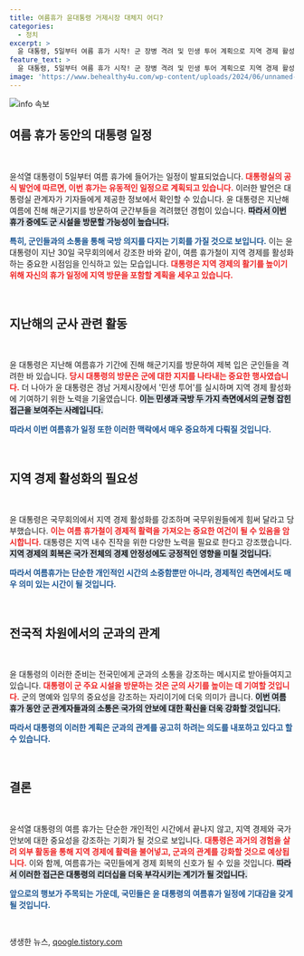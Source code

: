 ```yaml
---
title: 여름휴가 윤대통령 거제시장 대체지 어디?
categories:
  - 정치
excerpt: >
  윤 대통령, 5일부터 여름 휴가 시작! 군 장병 격려 및 민생 투어 계획으로 지역 경제 활성화에 힘쓰겠다고 밝혀. 휴가 일정을 놓고 기대감 고조!
feature_text: >
  윤 대통령, 5일부터 여름 휴가 시작! 군 장병 격려 및 민생 투어 계획으로 지역 경제 활성화에 힘쓰겠다고 밝혀. 휴가 일정을 놓고 기대감 고조!
image: 'https://www.behealthy4u.com/wp-content/uploads/2024/06/unnamed-file.png'
---
```


<p><img src="https://www.behealthy4u.com/wp-content/uploads/2024/06/unnamed-file.png" alt="info 속보" /></p>

<h2 data-ke-size="size26">여름 휴가 동안의 대통령 일정</h2>

<p data-ke-size="size16">&nbsp;</p>

<p>윤석열 대통령이 5일부터 여름 휴가에 들어가는 일정이 발표되었습니다. <b><span style="color: #ee2323;">대통령실의 공식 발언에 따르면, 이번 휴가는 유동적인 일정으로 계획되고 있습니다.</span></b> 이러한 발언은 대통령실 관계자가 기자들에게 제공한 정보에서 확인할 수 있습니다. 윤 대통령은 지난해 여름에 진해 해군기지를 방문하여 군간부들을 격려했던 경험이 있습니다. <b><span style="background-color: #21538527;">따라서 이번 휴가 중에도 군 시설을 방문할 가능성이 높습니다.</span></b> </p>

<p><b><span style="color: #1a5490;">특히, 군인들과의 소통을 통해 국방 의지를 다지는 기회를 가질 것으로 보입니다.</span></b> 이는 윤 대통령이 지난 30일 국무회의에서 강조한 바와 같이, 여름 휴가철이 지역 경제를 활성화하는 중요한 시점임을 인식하고 있는 모습입니다. <b><span style="color: #ee2323;">대통령은 지역 경제의 활기를 높이기 위해 자신의 휴가 일정에 지역 방문을 포함할 계획을 세우고 있습니다.</span></b> </p>

<p data-ke-size="size16">&nbsp;</p>

<h2 data-ke-size="size26">지난해의 군사 관련 활동</h2>

<p data-ke-size="size16">&nbsp;</p>

<p>윤 대통령은 지난해 여름휴가 기간에 진해 해군기지를 방문하여 제복 입은 군인들을 격려한 바 있습니다. <b><span style="color: #ee2323;">당시 대통령의 방문은 군에 대한 지지를 나타내는 중요한 행사였습니다.</span></b> 더 나아가 윤 대통령은 경남 거제시장에서 '민생 투어'를 실시하며 지역 경제 활성화에 기여하기 위한 노력을 기울였습니다. <b><span style="background-color: #21538527;">이는 민생과 국방 두 가지 측면에서의 균형 잡힌 접근을 보여주는 사례입니다.</span></b> </p>

<p><b><span style="color: #1a5490;">따라서 이번 여름휴가 일정 또한 이러한 맥락에서 매우 중요하게 다뤄질 것입니다.</span></b> </p>

<p data-ke-size="size16">&nbsp;</p>

<h2 data-ke-size="size26">지역 경제 활성화의 필요성</h2>

<p data-ke-size="size16">&nbsp;</p>

<p>윤 대통령은 국무회의에서 지역 경제 활성화를 강조하며 국무위원들에게 힘써 달라고 당부했습니다. <b><span style="color: #ee2323;">이는 여름 휴가철이 경제적 활력을 가져오는 중요한 여건이 될 수 있음을 암시합니다.</span></b> 대통령은 지역 내수 진작을 위한 다양한 노력을 필요로 한다고 강조했습니다. <b><span style="background-color: #21538527;">지역 경제의 회복은 국가 전체의 경제 안정성에도 긍정적인 영향을 미칠 것입니다.</span></b> </p>

<p><b><span style="color: #1a5490;">따라서 여름휴가는 단순한 개인적인 시간의 소중함뿐만 아니라, 경제적인 측면에서도 매우 의미 있는 시간이 될 것입니다.</span></b> </p>

<p data-ke-size="size16">&nbsp;</p>

<h2 data-ke-size="size26">전국적 차원에서의 군과의 관계</h2>

<p data-ke-size="size16">&nbsp;</p>

<p>윤 대통령의 이러한 준비는 전국민에게 군과의 소통을 강조하는 메시지로 받아들여지고 있습니다. <b><span style="color: #ee2323;">대통령이 군 주요 시설을 방문하는 것은 군의 사기를 높이는 데 기여할 것입니다.</span></b> 군의 명예와 임무의 중요성을 강조하는 자리이기에 더욱 의미가 큽니다. <b><span style="background-color: #21538527;">이번 여름 휴가 동안 군 관계자들과의 소통은 국가의 안보에 대한 확신을 더욱 강화할 것입니다.</span></b> </p>

<p><b><span style="color: #1a5490;">따라서 대통령의 이러한 계획은 군과의 관계를 공고히 하려는 의도를 내포하고 있다고 할 수 있습니다.</span></b> </p>

<p data-ke-size="size16">&nbsp;</p>

<h2 data-ke-size="size26">결론</h2>

<p data-ke-size="size16">&nbsp;</p>

<p>윤석열 대통령의 여름 휴가는 단순한 개인적인 시간에서 끝나지 않고, 지역 경제와 국가 안보에 대한 중요성을 강조하는 기회가 될 것으로 보입니다. <b><span style="color: #ee2323;">대통령은 과거의 경험을 살려 외부 활동을 통해 지역 경제에 활력을 불어넣고, 군과의 관계를 강화할 것으로 예상됩니다.</span></b> 이와 함께, 여름휴가는 국민들에게 경제 회복의 신호가 될 수 있을 것입니다. <b><span style="background-color: #21538527;">따라서 이러한 접근은 대통령의 리더십을 더욱 부각시키는 계기가 될 것입니다.</span></b> </p>

<p><b><span style="color: #1a5490;">앞으로의 행보가 주목되는 가운데, 국민들은 윤 대통령의 여름휴가 일정에 기대감을 갖게 될 것입니다.</span></b> </p>

<p data-ke-size="size16">&nbsp;</p>
생생한 뉴스, <a href="https://qoogle.tistory.com" rel="dofollow">qoogle.tistory.com</a>


